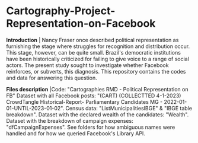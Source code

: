 # Cartography-Project-Representation-on-Facebook

**Introduction** | Nancy Fraser once described political representation as furnishing the stage where struggles for recognition and distribution occur. This stage, however, can be quite small. Brazil's democratic institutions have been historically criticized for failing to give voice to a range of social actors. The present study sought to investigate whether Facebook reinforces, or subverts, this diagnosis.
This repository contains the codes and data for answering this question. 

**Files description** |Code: "Cartographies RMD - Political Representation on FB"
Dataset with all Facebook posts: "(CART) (COLLECTTED 4-1-2023) CrowdTangle Historical-Report- Parliamentary Candidates MG - 2022-01-01-UNTIL-2023-01-02".
Census data: "ListMunicipalitiesIBGE" & "IBGE table breakdown".
Dataset with the declared wealth of the candidates: "Wealth".
Dataset with the breakdown of campaign expenses: "dfCampaignExpenses".
See folders for how ambiguous names were handled and for how we queried Facebook's Library API. 
